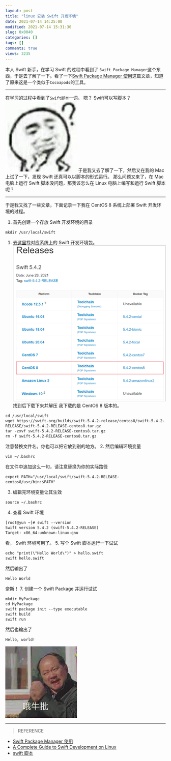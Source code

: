 ```yaml
---
layout: post
title: "linux 安装 Swift 开发环境"
date: 2021-07-14 14:25:00
modified: 2021-07-14 15:31:30
slug: 0x0040
categories: []
tags: []
comments: true
views: 3235
---
```

本人 Swift 新手，在学习 Swift 的过程中看到了 `Swift Package Manager`这个东西，于是去了解了一下。看了一下<a href="https://juejin.cn/post/6871489791213436941" target="_blank">Swift Package Manager 使用</a>这篇文章，知道了原来这是一个类似于`Cocoapods`的工具。<!--more-->

------------


在学习的过程中看到了`Swift脚本`一词。
嗯？
Swift可以写脚本？
[![思考.jpg](/img/ImgExpression/IE-think.jpg "思考.jpg")](/img/ImgExpression/IE-think.jpg "思考.jpg")
于是我又去了解了一下，然后又在我的 Mac 上试了一下，发现 Swift 还真可以以脚本的形式运行。
那么问题又来了，在 Mac 电脑上运行 Swift 脚本没问题，那我该怎么在 Linux 电脑上编写和运行 Swift 脚本呢？

------------

于是我又找了一些文章，下面记录一下我在 CentOS 8 系统上部署 Swift 开发环境的过程。
1. 首先创建一个存放 Swift 开发环境的目录
```shell
mkdir /usr/local/swift
```
1. 去[这里](https://swift.org/download/#snapshots "这里")找对应系统上的 Swift 开发环境包。
[![下载对应的Swift开发环境包](/img/0040/0040-0.png "下载对应的Swift开发环境包")](/img/0040/0040-0.png "下载对应的Swift开发环境包")
找到后下载下来并解压
我下载的是 CentOS 8 版本的。
```shell
cd /usr/local/swift
wget https://swift.org/builds/swift-5.4.2-release/centos8/swift-5.4.2-RELEASE/swift-5.4.2-RELEASE-centos8.tar.gz
tar -zxvf swift-5.4.2-RELEASE-centos8.tar.gz
rm -f swift-5.4.2-RELEASE-centos8.tar.gz
```
注意替换文件名。你也可以把它放到别的地方。
2. 然后编辑环境变量
```shell
vim ~/.bashrc
```
在文件中追加这么一句，请注意替换为你的实际路径
```shell
export PATH="/usr/local/swift/swift-5.4.2-RELEASE-centos8/usr/bin:$PATH"
```
3. 编辑完环境变量让其生效
```shell
source ~/.bashrc
```
4. 查看 Swift 环境
```shell
[root@yun ~]# swift --version
Swift version 5.4.2 (swift-5.4.2-RELEASE)
Target: x86_64-unknown-linux-gnu
```
看， Swift 环境可用了。
5. 写个 Swift 脚本运行一下试试
```shell
echo "print(\"Hello World\")" > hello.swift
swift hello.swift
```
然后输出了
```shell
Hello World
```
奈斯！
7. 创建一个 Swift Package 并运行试试
```shell
mkdir MyPackage
cd MyPackage
swift package init --type executable
swift build
swift run
```
然后也输出了
```shell
Hello, world!
```
[![牛批.jpg](/img/ImgExpression/IE-niupi.jpg "牛批.jpg")](/img/ImgExpression/IE-niupi.jpg "牛批.jpg")


------------

> REFERENCE
- <a href="https://juejin.cn/post/6871489791213436941" target="_blank">Swift Package Manager 使用</a>
- <a href="https://www.raywenderlich.com/8325890-a-complete-guide-to-swift-development-on-linux" target="_blank">A Complete Guide to Swift Development on Linux</a>
- <a href="https://www.jianshu.com/p/7e57cd8aea69" target="_blank">swift 脚本</a>